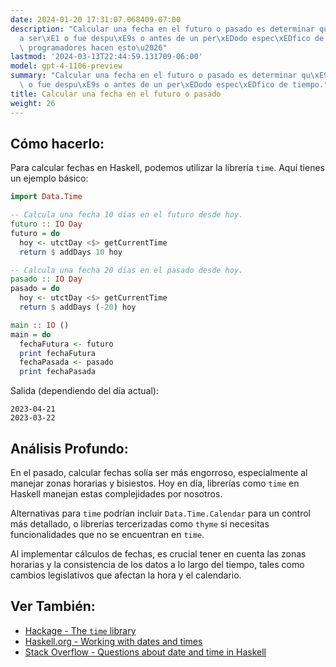 ```yaml
---
date: 2024-01-20 17:31:07.068409-07:00
description: "Calcular una fecha en el futuro o pasado es determinar qu\xE9 d\xED\
  a ser\xE1 o fue despu\xE9s o antes de un per\xEDodo espec\xEDfico de tiempo. Los\
  \ programadores hacen esto\u2026"
lastmod: '2024-03-13T22:44:59.131709-06:00'
model: gpt-4-1106-preview
summary: "Calcular una fecha en el futuro o pasado es determinar qu\xE9 d\xEDa ser\xE1\
  \ o fue despu\xE9s o antes de un per\xEDodo espec\xEDfico de tiempo."
title: Calcular una fecha en el futuro o pasado
weight: 26
---
```


## Cómo hacerlo:
Para calcular fechas en Haskell, podemos utilizar la librería `time`. Aquí tienes un ejemplo básico:

```Haskell
import Data.Time

-- Calcula una fecha 10 días en el futuro desde hoy.
futuro :: IO Day
futuro = do
  hoy <- utctDay <$> getCurrentTime
  return $ addDays 10 hoy

-- Calcula una fecha 20 días en el pasado desde hoy.
pasado :: IO Day
pasado = do
  hoy <- utctDay <$> getCurrentTime
  return $ addDays (-20) hoy

main :: IO ()
main = do
  fechaFutura <- futuro
  print fechaFutura
  fechaPasada <- pasado
  print fechaPasada
```

Salida (dependiendo del día actual):
```
2023-04-21
2023-03-22
```

## Análisis Profundo:
En el pasado, calcular fechas solía ser más engorroso, especialmente al manejar zonas horarias y bisiestos. Hoy en día, librerías como `time` en Haskell manejan estas complejidades por nosotros.

Alternativas para `time` podrían incluir `Data.Time.Calendar` para un control más detallado, o librerías tercerizadas como `thyme` si necesitas funcionalidades que no se encuentran en `time`.

Al implementar cálculos de fechas, es crucial tener en cuenta las zonas horarias y la consistencia de los datos a lo largo del tiempo, tales como cambios legislativos que afectan la hora y el calendario.

## Ver También:
- [Hackage - The `time` library](https://hackage.haskell.org/package/time)
- [Haskell.org - Working with dates and times](https://www.haskell.org/happy-learn-haskell-tutorial-contents/chap9-working-with-dates-and-times.html)
- [Stack Overflow - Questions about date and time in Haskell](https://stackoverflow.com/questions/tagged/haskell+date+time)
